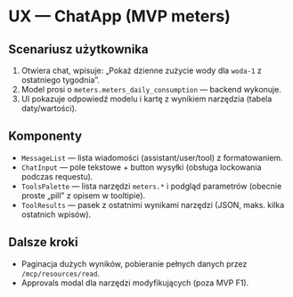 # UX — ChatApp (MVP meters)

## Scenariusz użytkownika
1) Otwiera chat, wpisuje: „Pokaż dzienne zużycie wody dla `woda-1` z ostatniego tygodnia”.
2) Model prosi o `meters.meters_daily_consumption` — backend wykonuje.
3) UI pokazuje odpowiedź modelu i kartę z wynikiem narzędzia (tabela daty/wartości).

## Komponenty
- `MessageList` — lista wiadomości (assistant/user/tool) z formatowaniem.
- `ChatInput` — pole tekstowe + button wysyłki (obsługa lockowania podczas requestu).
- `ToolsPalette` — lista narzędzi `meters.*` i podgląd parametrów (obecnie proste „pill” z opisem w tooltipie).
- `ToolResults` — pasek z ostatnimi wynikami narzędzi (JSON, maks. kilka ostatnich wpisów).

## Dalsze kroki
- Paginacja dużych wyników, pobieranie pełnych danych przez `/mcp/resources/read`.
- Approvals modal dla narzędzi modyfikujących (poza MVP F1).
